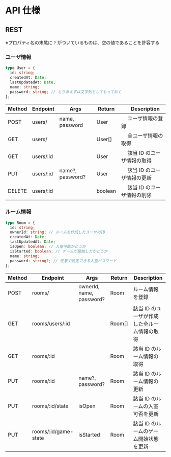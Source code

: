 # API 仕様

## REST

※プロパティ名の末尾に `?` がついているものは、空の値であることを許容する

### ユーザ情報

```typescript
type User = {
  id: string;
  createdAt: Date;
  lastUpdatedAt: Date;
  name: string;
  password: string; // とりあえずは文字列としてもっておく
};
```

| Method | Endpoint  | Args             | Return  | 　 Description                |
| ------ | --------- | ---------------- | ------- | ----------------------------- |
| POST   | users/    | name, password   | User    | 　 ユーザ情報の登録           |
| GET    | users/    |                  | User[]  | 　 全ユーザ情報の取得         |
| GET    | users/:id |                  | User    | 　 該当 ID のユーザ情報の取得 |
| PUT    | users/:id | name?, password? | User    | 　 該当 ID のユーザ情報の更新 |
| DELETE | users/:id |                  | boolean | 　 該当 ID のユーザ情報の削除 |

### ルーム情報

```typescript
type Room = {
  id: string;
  ownerId: string; // ルームを作成したユーザのID
  createdAt: Date;
  lastUpdatedAt: Date;
  isOpen: boolean; // 入室可能かどうか
  isStarted: boolean; // ゲームが開始したかどうか
  name: string;
  password: string?; // 任意で設定できる入室パスワード
};
```

| Method | Endpoint             | Args                     | Return | Description                                  |
| ------ | -------------------- | ------------------------ | ------ | -------------------------------------------- |
| POST   | rooms/               | ownerId, name, password? | Room   | ルーム情報を登録                             |
| GET    | rooms/users/:id      |                          | Room[] | 該当 ID のユーザが作成した全ルーム情報の取得 |
| GET    | rooms/:id            |                          | Room   | 該当 ID のルーム情報の取得                   |
| PUT    | rooms/:id            | name?, password?         | Room   | 該当 ID のルーム情報の更新                   |
| PUT    | rooms/:id/state      | isOpen                   | Room   | 該当 ID のルームの入室可否を更新             |
| PUT    | rooms/:id/game-state | isStarted                | Room   | 該当 ID のルームのゲーム開始状態を更新       |
